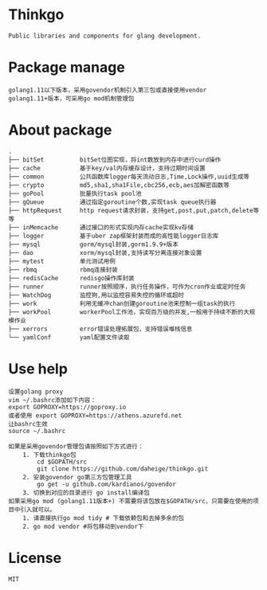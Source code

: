# Thinkgo
    Public libraries and components for glang development.
# Package manage
    golang1.11以下版本，采用govendor机制引入第三包或直接使用vendor
    golang1.11+版本，可采用go mod机制管理包

# About package
    .
    ├── bitSet          bitSet位图实现，将int数放到内存中进行curd操作
    ├── cache           基于key/val内存缓存设计，支持过期时间设置
    ├── common          公共函数库logger每天流动日志,Time,Lock操作,uuid生成等
    ├── crypto          md5,sha1,sha1File,cbc256,ecb,aes加解密函数等
    ├── goPool          批量执行task pool池
    ├── gQueue          通过指定goroutine个数,实现task queue执行器
    ├── httpRequest     http request请求封装，支持get,post,put,patch,delete等等
    ├── inMemcache      通过接口的形式实现内存cache实现kv存储
    ├── logger          基于uber zap框架封装而成的高性能logger日志库
    ├── mysql           gorm/mysql封装,gorm1.9.9+版本
    ├── dao             xorm/mysql封装,支持读写分离连接对象设置
    ├── mytest          单元测试用例
    ├── rbmq            rbmq连接封装
    ├── redisCache      redisgo操作库封装
    ├── runner          runner按照顺序，执行任务操作，可作为cron作业或定时任务
    ├── WatchDog        监控狗,用以监控容易失控的循环或超时
    ├── work            利用无缓冲chan创建goroutine池来控制一组task的执行
    ├── workPool        workerPool工作池，实现百万级的并发,一般用于持续不断的大规模作业
    ├── xerrors         error错误处理拓展包，支持错误堆栈信息
    └── yamlConf        yaml配置文件读取

# Use help
    设置golang proxy
    vim ~/.bashrc添加如下内容：
    export GOPROXY=https://goproxy.io
    或者使用 export GOPROXY=https://athens.azurefd.net
    让bashrc生效
    source ~/.bashrc
    
    如果是采用govendor管理包请按照如下方式进行：
        1. 下载thinkgo包
            cd $GOPATH/src
            git clone https://github.com/daheige/thinkgo.git
        2. 安装govendor go第三方包管理工具
            go get -u github.com/kardianos/govendor
        3. 切换到对应的目录进行 go install编译包
    如果采用go mod (golang1.11版本+) 不需要将该包放在$GOPATH/src，只需要在使用的项目中引入就可以。
        1. 请直接执行go mod tidy # 下载依赖包和去掉多余的包
        2. go mod vendor #将包移动到vendor下
# License
    MIT
